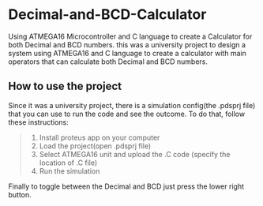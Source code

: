 # Decimal-and-BCD-Calculator
Using ATMEGA16 Microcontroller and C language to create a Calculator for both Decimal and BCD numbers. this was a university project to design a system using ATMEGA16 and C language to create a calculator with main operators that can calculate both Decimal and BCD numbers.

## How to use the project
Since it was a university project, there is a simulation config(the .pdsprj file) that you can use to run the code and see the outcome. To do that, follow these instructions:
> 1. Install proteus app on your computer
> 2. Load the project(open .pdsprj file)
> 3. Select ATMEGA16 unit and upload the .C code (specify the location of .C file)
> 4. Run the simulation

Finally to toggle between the Decimal and BCD just press the lower right button.